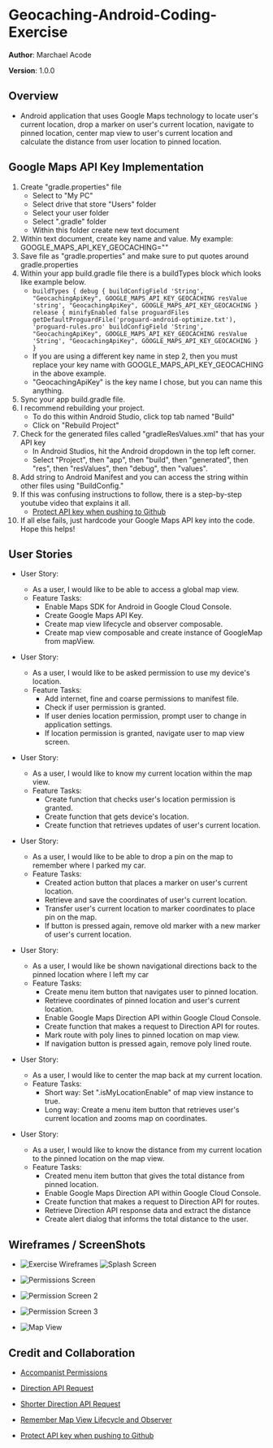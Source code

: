 # Geocaching-Android-Coding-Exercise

**Author**: Marchael Acode

**Version**: 1.0.0

## Overview

- Android application that uses Google Maps technology to locate user's current location, drop a marker on user's current location, navigate to pinned location, center map view to user's current location and calculate the distance from user location to pinned location.

## Google Maps API Key Implementation

1. Create "gradle.properties" file
    - Select to "My PC"
    - Select drive that store "Users" folder
    - Select your user folder
    - Select ".gradle" folder
    - Within this folder create new text document
2. Within text document, create key name and value. My example: GOOGLE_MAPS_API_KEY_GEOCACHING="<YOUR API KEY>"
3. Save file as "gradle.properties" and make sure to put quotes around gradle.properties
4. Within your app build.gradle file there is a buildTypes block which looks like example below.
    - `buildTypes {
            debug {
                buildConfigField 'String', "GeocachingApiKey", GOOGLE_MAPS_API_KEY_GEOCACHING
                resValue 'string', "GeocachingApiKey", GOOGLE_MAPS_API_KEY_GEOCACHING
            }
            release {
                minifyEnabled false
                proguardFiles getDefaultProguardFile('proguard-android-optimize.txt'), 'proguard-rules.pro'
                buildConfigField 'String', "GeocachingApiKey", GOOGLE_MAPS_API_KEY_GEOCACHING
                resValue 'String', "GeocachingApiKey", GOOGLE_MAPS_API_KEY_GEOCACHING
            }
        }`
    - If you are using a different key name in step 2, then you must replace your key name with GOOGLE_MAPS_API_KEY_GEOCACHING in the above example.
    - "GeocachingApiKey" is the key name I chose, but you can name this anything.
5. Sync your app build.gradle file.
6. I recommend rebuilding your project.
    - To do this within Android Studio, click top tab named "Build"
    - Click on "Rebuild Project"
7. Check for the generated files called "gradleResValues.xml" that has your API key
    - In Android Studios, hit the Android dropdown in the top left corner.
    - Select "Project", then "app", then "build", then "generated", then "res", then "resValues", then "debug", then "values".
8. Add string to Android Manifest and you can access the string within other files using "BuildConfig.<Your string key name>"
9. If this was confusing instructions to follow, there is a step-by-step youtube video that explains it all.
    - [Protect API key when pushing to Github](https://www.youtube.com/watch?v=Dhm9LPybnHE&t=240s)
10. If all else fails, just hardcode your Google Maps API key into the code. Hope this helps!

## User Stories

- User Story:
    - As a user, I would like to be able to access a global map view.
    - Feature Tasks:
        - Enable Maps SDK for Android in Google Cloud Console.
        - Create Google Maps API Key.
        - Create map view lifecycle and observer composable.
        - Create map view composable and create instance of GoogleMap from mapView.

- User Story:
    - As a user, I would like to be asked permission to use my device's location.
    - Feature Tasks:
        - Add internet, fine and coarse permissions to manifest file.
        - Check if user permission is granted.
        - If user denies location permission, prompt user to change in application settings.
        - If location permission is granted, navigate user to map view screen.

- User Story:
    - As a user, I would like to know my current location within the map view.
    - Feature Tasks:
        - Create function that checks user's location permission is granted.
        - Create function that gets device's location.
        - Create function that retrieves updates of user's current location.

- User Story:
    - As a user, I would like to be able to drop a pin on the map to remember where I parked my car.
    - Feature Tasks:
        - Created action button that places a marker on user's current location.
        - Retrieve and save the coordinates of user's current location.
        - Transfer user's current location to marker coordinates to place pin on the map.
        - If button is pressed again, remove old marker with a new marker of user's current location.

- User Story:
    - As a user, I would like be shown navigational directions back to the pinned location where I left my car
    - Feature Tasks:
        - Create menu item button that navigates user to pinned location.
        - Retrieve coordinates of pinned location and user's current location.
        - Enable Google Maps Direction API within Google Cloud Console.
        - Create function that makes a request to Direction API for routes.
        - Mark route with poly lines to pinned location on map view.
        - If navigation button is pressed again, remove poly lined route.

- User Story:
    - As a user, I would like to center the map back at my current location.
    - Feature Tasks:
        - Short way: Set ".isMyLocationEnable" of map view instance to true.
        - Long way: Create a menu item button that retrieves user's current location and zooms map on coordinates.

- User Story:
    - As a user, I would like to know the distance from my current location to the pinned location on the map view.
    - Feature Tasks:
        - Created menu item button that gives the total distance from pinned location.
        - Enable Google Maps Direction API within Google Cloud Console.
        - Create function that makes a request to Direction API for routes.
        - Retrieve Direction API response data and extract the distance
        - Create alert dialog that informs the total distance to the user.
    
## Wireframes / ScreenShots

- ![Exercise Wireframes](img/ic_drawn_wireframe.jpg) ![Splash Screen](img/ic_splash_scren.png)

- ![Permissions Screen](img/ic_permission_screen.png)

- ![Permission Screen 2](img/ic_permission_screen2.png)

- ![Permission Screen 3](img/ic_permission_screen3.png)

- ![Map View](img/ic_map_view.png)

## Credit and Collaboration

- [Accompanist Permissions](https://google.github.io/accompanist/permissions/)

- [Direction API Request](https://github.com/lawgimenez/googlemapsdirectionssample/blob/main/app/src/main/java/com/livinideas/googlemapsdirectionsample/MainActivity.kt)

- [Shorter Direction API Request](https://stackoverflow.com/questions/60246852/can-you-get-the-response-data-from-volley-outside-of-the-stringrequest-variable)

- [Remember Map View Lifecycle and Observer](https://github.com/kahdichienja/jetMap/blob/main/app/src/main/java/com/kchienja/jetmap/MainActivity.kt)

- [Protect API key when pushing to Github](https://www.youtube.com/watch?v=Dhm9LPybnHE&t=240s)